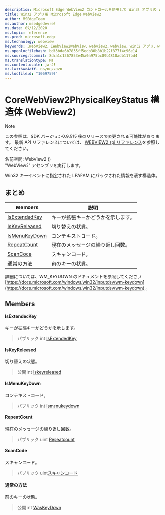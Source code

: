 ```yaml
---
description: Microsoft Edge WebView2 コントロールを使用して Win32 アプリの web コンテンツをホストする
title: Win32 アプリ用 Microsoft Edge WebView2
author: MSEdgeTeam
ms.author: msedgedevrel
ms.date: 05/12/2020
ms.topic: reference
ms.prod: microsoft-edge
ms.technology: webview
keywords: IWebView2、IWebView2WebView、webview2、webview、win32 アプリ、win32、edge、ICoreWebView2、ICoreWebView2Controller、browser control、edge html
ms.openlocfilehash: bd63bda6b7835ff5edb30b8b1b22f877f4c96e14
ms.sourcegitcommit: 8dca1c1367853e45a0a975bc89b1818adb117bd4
ms.translationtype: MT
ms.contentlocale: ja-JP
ms.lasthandoff: 06/08/2020
ms.locfileid: "10697596"
---
```

# CoreWebView2PhysicalKeyStatus 構造体 (WebView2) 

> [!NOTE]
> この参照は、SDK バージョン0.9.515 後のリリースで変更される可能性があります。 最新 API リファレンスについては、 [WEBVIEW2 api リファレンス](../../../webview2-api-reference.md)を参照してください。

名前空間: WebView2 () \
"WebView2" アセンブリを実行します。

Win32 キーイベントに指定された LPARAM にパックされた情報を表す構造体。

## まとめ

 Members                        | 説明
--------------------------------|---------------------------------------------
[IsExtendedKey](#isextendedkey) | キーが拡張キーかどうかを示します。
[IsKeyReleased](#iskeyreleased) | 切り替えの状態。
[IsMenuKeyDown](#ismenukeydown) | コンテキストコード。
[RepeatCount](#repeatcount) | 現在のメッセージの繰り返し回数。
[ScanCode](#scancode) | スキャンコード。
[通常の方法](#waskeydown) | 前のキーの状態。

詳細については、WM_KEYDOWN のドキュメントを参照してください [https://docs.microsoft.com/windows/win32/inputdev/wm-keydown](https://docs.microsoft.com/windows/win32/inputdev/wm-keydown) 。

## Members

#### IsExtendedKey 

キーが拡張キーかどうかを示します。

> パブリック int [IsExtendedKey](#isextendedkey)

#### IsKeyReleased 

切り替えの状態。

> 公開 int [Iskeyreleased](#iskeyreleased)

#### IsMenuKeyDown 

コンテキストコード。

> パブリック int [Ismenukeydown](#ismenukeydown)

#### RepeatCount 

現在のメッセージの繰り返し回数。

> パブリック uint [Repeatcount](#repeatcount)

#### ScanCode 

スキャンコード。

> パブリック uint[スキャンコード](#scancode)

#### 通常の方法 

前のキーの状態。

> 公開 int [WasKeyDown](#waskeydown)

